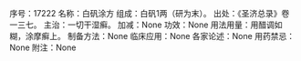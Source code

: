 序号：17222
名称：白矾涂方
组成：白矾1两（研为末）。
出处：《圣济总录》卷一三七。
主治：一切干湿癣。
加减：None
功效：None
用法用量：用醋调如糊，涂摩癣上。
制备方法：None
临床应用：None
各家论述：None
用药禁忌：None
附注：None
